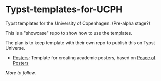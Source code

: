 # Typst-templates-for-UCPH
Typst templates for the University of Copenhagen. (Pre-alpha stage?)

This is a "showcase" repo to show how to use the templates.

The plan is to keep template with their own repo to publish this on Typst Universe.

- [Posters](https://github.com/jorgenhost/ucph_TypstPoster): Template for creating academic posters, based on [Peace of Posters](https://github.com/jonaspleyer/peace-of-posters)

_More to follow._
